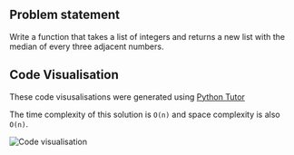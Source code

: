 ## Problem statement
Write a function that takes a list of integers and returns a new list with the median of every three adjacent numbers.

## Code Visualisation
These code visusalisations were generated using [Python Tutor](https://pythontutor.com/visualize.html#mode=display)

The time complexity of this solution is `O(n)` and space complexity is also  `O(n)`.

![Code visualisation](https://screenshots-adit.s3.ap-south-1.amazonaws.com/median_list.png)

